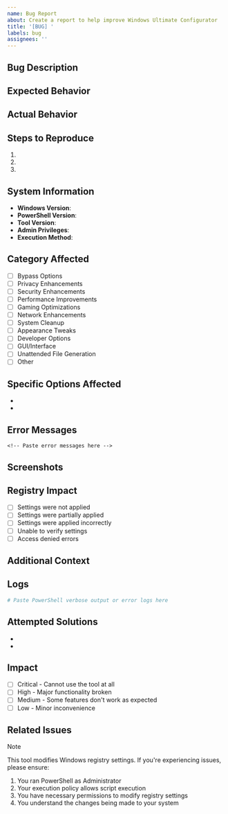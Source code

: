 ```yaml
---
name: Bug Report
about: Create a report to help improve Windows Ultimate Configurator
title: '[BUG] '
labels: bug
assignees: ''
---
```


## Bug Description
<!-- A clear and concise description of what the bug is -->

## Expected Behavior
<!-- What you expected to happen -->

## Actual Behavior
<!-- What actually happened -->

## Steps to Reproduce
<!-- Provide detailed steps to reproduce the issue -->
1.
2.
3.

## System Information
<!-- Please complete the following information -->
- **Windows Version**: <!-- e.g., Windows 11 22H2, Windows 10 21H2 -->
- **PowerShell Version**: <!-- Run: $PSVersionTable.PSVersion -->
- **Tool Version**: <!-- Check the script header or README -->
- **Admin Privileges**: <!-- Yes/No - Did you run as Administrator? -->
- **Execution Method**: <!-- Direct script, irm/iex, downloaded file, etc. -->

## Category Affected
<!-- Put an 'x' in the boxes that apply -->
- [ ] Bypass Options
- [ ] Privacy Enhancements
- [ ] Security Enhancements
- [ ] Performance Improvements
- [ ] Gaming Optimizations
- [ ] Network Enhancements
- [ ] System Cleanup
- [ ] Appearance Tweaks
- [ ] Developer Options
- [ ] GUI/Interface
- [ ] Unattended File Generation
- [ ] Other

## Specific Options Affected
<!-- List the specific options that are causing issues -->
-
-

## Error Messages
<!-- If applicable, paste any error messages you received -->
```
<!-- Paste error messages here -->
```

## Screenshots
<!-- If applicable, add screenshots to help explain the problem -->

## Registry Impact
<!-- If this is related to registry changes -->
- [ ] Settings were not applied
- [ ] Settings were partially applied
- [ ] Settings were applied incorrectly
- [ ] Unable to verify settings
- [ ] Access denied errors

## Additional Context
<!-- Add any other context about the problem here -->

## Logs
<!-- If you have any relevant logs, paste them here -->
```powershell
# Paste PowerShell verbose output or error logs here
```

## Attempted Solutions
<!-- List any troubleshooting steps you've already tried -->
-
-

## Impact
<!-- How does this bug affect your usage? -->
- [ ] Critical - Cannot use the tool at all
- [ ] High - Major functionality broken
- [ ] Medium - Some features don't work as expected
- [ ] Low - Minor inconvenience

## Related Issues
<!-- Link any related issues or discussions -->

>[!NOTE]
> This tool modifies Windows registry settings. If you're experiencing issues, please ensure:
> 1. You ran PowerShell as Administrator
> 2. Your execution policy allows script execution
> 3. You have necessary permissions to modify registry settings
> 4. You understand the changes being made to your system
